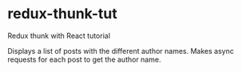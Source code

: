 # redux-thunk-tut
Redux thunk with React tutorial

Displays a list of posts with the different author names. Makes async requests for each post to get the author name.

